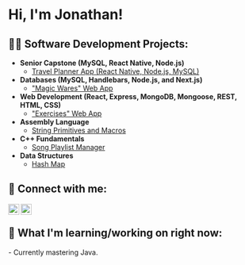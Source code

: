 <h1>Hi, I'm Jonathan! </h1>

<h2>👨‍💻 Software Development Projects:</h2>

- <b>Senior Capstone (MySQL, React Native, Node.js)</b>
  - [Travel Planner App (React Native, Node.js, MySQL)](https://github.com/villafla/cs461_travel_planner)
- <b>Databases (MySQL, Handlebars, Node.js, and Next.js)</b>
  - ["Magic Wares" Web App](https://github.com/thatsaksyguy/cs340_webapp)
- <b>Web Development (React, Express, MongoDB, Mongoose, REST, HTML, CSS)</b>
  - ["Exercises" Web App](https://github.com/thatsaksyguy/Exercises-App)
- <b>Assembly Language</b>
  - [String Primitives and Macros](https://github.com/thatsaksyguy/String-Primitives-and-Macros)
- <b>C++ Fundamentals</b>
  - [Song Playlist Manager](https://github.com/thatsaksyguy/Song-Playlist-Manager)
- <b>Data Structures</b>
  - [Hash Map](https://github.com/thatsaksyguy/Hash-Map)
 


<h2> 🤳 Connect with me:</h2>

[<img align="left" alt="JonSaks | LinkedIn" width="22px" src="https://cdn.jsdelivr.net/npm/simple-icons@v3/icons/linkedin.svg" />][linkedin]
[<img align="left" alt="JonSaks | Instagram" width="22px" src="https://cdn.jsdelivr.net/npm/simple-icons@v3/icons/instagram.svg" />][instagram]  

[instagram]: https://www.instagram.com/thatsaksyguy/
[linkedin]: https://www.linkedin.com/in/jonathan-saks-7a579588/ 
</br>

<h2> 🔭 What I'm learning/working on right now:</h2>
- Currently mastering Java.




  
<!--
**joshmadakor1/joshmadakor1** is a ✨ _special_ ✨ repository because its `README.md` (this file) appears on your GitHub profile.

Here are some ideas to get you started:

- 🔭 I’m currently working on ...
- 🌱 I’m currently learning ...
- 👯 I’m looking to collaborate on ...
- 🤔 I’m looking for help with ...
- 💬 Ask me about ...
- 📫 How to reach me: ...
- 😄 Pronouns: ...
- ⚡ Fun fact: ...
-->
